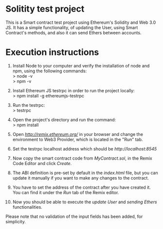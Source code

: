 # Solitity test project

This is a Smart contract test project using Ethereum's Solidity and Web 3.0 JS.
It has a simple functionality, of updating the User, using Smart Contract's methods, and also it can send Ethers between accounts.

# Execution instructions

1.  Install Node to your computer and verify the installation of node and npm, using the following commands:  
        > node -v  
        > npm -v

2.  Install Ethereum JS testrpc in order to run the project locally:  
        > npm install -g ethereumjs-testrpc

3.  Run the testrpc:  
        > testrpc

4.  Open the project's directory and run the command:  
        > npm install

5.  Open *http://remix.ethereum.org/* in your browser and change the environment to Web3 Provider, which is located in the "Run" tab.

6.  Set the testrpc localhost address which should be *http://localhost:8545*

7.  Now copy the smart contract code from *MyContract.sol*, in the Remix Code Editor and click *Create*.

8.  The ABI definition is pre-set by default in the *index.html* file, but you can update it manually if you want to make any changes to the contract.

9.  You have to set the address of the contract after you have created it. You can find it under the *Run* tab of the Remix editor.

10. Now you should be able to execute the *update User* and *sending Ethers* functionalities. 

Please note that no validation of the input fields has been added, for simplicity.